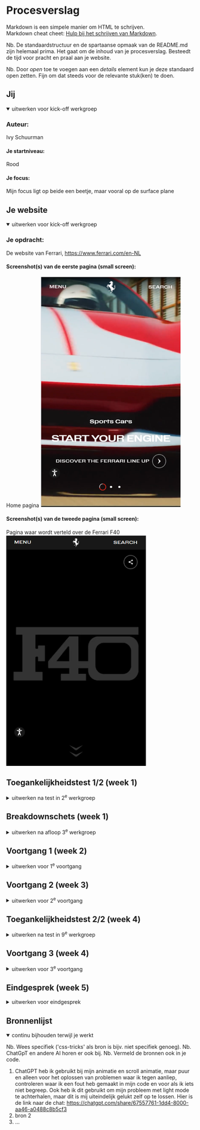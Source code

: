 # Procesverslag
Markdown is een simpele manier om HTML te schrijven.  
Markdown cheat cheet: [Hulp bij het schrijven van Markdown](https://github.com/adam-p/markdown-here/wiki/Markdown-Cheatsheet).

Nb. De standaardstructuur en de spartaanse opmaak van de README.md zijn helemaal prima. Het gaat om de inhoud van je procesverslag. Besteedt de tijd voor pracht en praal aan je website.

Nb. Door *open* toe te voegen aan een *details* element kun je deze standaard open zetten. Fijn om dat steeds voor de relevante stuk(ken) te doen.





## Jij

<details open>
  <summary>uitwerken voor kick-off werkgroep</summary>

  ### Auteur:
  Ivy Schuurman

  #### Je startniveau:
  Rood

  #### Je focus:
  Mijn focus ligt op beide een beetje, maar vooral op de surface plane
 
</details>





## Je website

<details open>
  <summary>uitwerken voor kick-off werkgroep</summary>

  ### Je opdracht:
  De website van Ferrari, https://www.ferrari.com/en-NL 

  #### Screenshot(s) van de eerste pagina (small screen): 
  Home pagina 
  <img src="readme-images/home_pagina.png" width="375px" alt="De home pagina van de Ferrari website">

  #### Screenshot(s) van de tweede pagina (small screen):
  Pagina waar wordt verteld over de Ferrari F40  
  <img src="readme-images/ferrariF40_pagina.png" width="375px" alt="De detail pagina van de Ferrari F40">
 
</details>



## Toegankelijkheidstest 1/2 (week 1)

<details>
  <summary>uitwerken na test in 2<sup>e</sup> werkgroep</summary>

  ### Bevindingen
  Lijst met je bevindingen die in de test naar voren kwamen:
  Bij het gebruiken van de screen reader van Windows ging het helemaal fout. De screen reader kon alleen het menu opnoemen en de andere
  delen van de pagina's werden niet meegenomen. De site heeft wel een eigen screen reader die de gebruiker kan instellen. 

  Hier de foto's van de WCAG checklist (eerste test):
  <img src="readme-images/pagina_1.jpg>" alt="Eerste pagina van de WCAG checklist"> 
  <img src="readme-images/pagina_2.jpg>" alt="Tweede pagina van de WCAG checklist"> 
  <img src="readme-images/pagina_3.jpg>" alt="Derde pagina van de WCAG checklist"> 
  <img src="readme-images/pagina_4.jpg>" alt="Vierde pagina van de WCAG checklist"> 
  <img src="readme-images/pagina_5.jpg>" alt="Vijfde pagina van de WCAG checklist"> 

</details>



## Breakdownschets (week 1)

<details>
  <summary>uitwerken na afloop 3<sup>e</sup> werkgroep</summary>

  ### de hele pagina: 
  <img src="readme-images/breakdown_home_pagina.png" width="375px" alt="breakdown schets van de hele home pagian">
  <img src="readme-images/breakdown_detail_pagina.png" width="375px" alt="breakdown schets van de hele detail pagian">

  ### dynamisch deel (home pagina): 
  <img src="readme-images/dynamische_home_1.png" width="375px" alt="breakdown van een dynamisch deel van de home pagina">
  <img src="readme-images/dynamische_home_2.png" width="375px" alt="breakdown van een dynamisch deel van de home pagina">

  ### dynamisch deel (detail pagina): 
  <img src="readme-images/dynamisch_detail.png" width="375px" alt="breakdown van nog een dynamisch deel van de detail pagina">

</details>





## Voortgang 1 (week 2)

<details>
  <summary>uitwerken voor 1<sup>e</sup> voortgang</summary>

  ### Stand van zaken
  Het maken van de HTML van mijn website ging snel en makkelijk. Wel heb ik voor nu nog wat dingen weggelaten. Bijvoorbeeld de fotos van de gallerijen, 
  omdat ik nog niet weet of dit mijn micro interactie gaat worden en ik niet meer dan 40 fotos op één pagina wil waar ik dan niks mee doe. 


  ### Agenda voor meeting
  samen met je groepje opstellen

  |                |                    |                   |                  |
  | ---            | ---                | ---               | ---              |
  | Hoe geef je een| Wat doe ik met de  | Hoe maak ik het   |                  |
  | hamburger menu/| video delen van    | pop-up menu van   |                  |
  | gallerij/      | mijn website?      | de detail pagina? |                  |
  | carousel weer  |                    | detail pagina? Hoe|                  | 
  | in HTML?       |                    | zet ik dit in de  |                  |
  |                |                    | HTML?             |                  |
  | ...            | ...                | ...               | ...              |


  ### Verslag van meeting
  hier na afloop snel de uitkomsten van de meeting vastleggen

  - Maak gebruik van articles voor carousels
  - Detail element kan gebruikt worden voor het uitklappen van de footer -> is alleen niet geweldig voor vormgeving
  - Focus eerst op basis pagina voor HTML en CSS -> kijk daarna naar het klikbaar maken van buttons, etc. 
  - Snap je iets niet? probeer het dan gewoon en kijk bij het volgende feedback moment hoe het verbeterd kan worden

</details>





## Voortgang 2 (week 3)

<details>
  <summary>uitwerken voor 2<sup>e</sup> voortgang</summary>

  ### Stand van zaken
  De CSS gaat een beetje langzaam, langzamer dan ik zou willen in iedergeval. Het is niet altijd even makkelijk voor mij om uit te vogelen welke properies ik 
  moet gebruiken en bij welk element ik deze dan moet toepassen. Het lukt mij wel, maar ik heb ook zeker heel wat stukken waar ik toch vast loop.
  (foto's volgen nog)


  ### Agenda voor meeting
  samen met je groepje opstellen

  |                |                    |                 |                   |
  | ---            | ---                | ---             | ---               |
  | Hoe maak ik de | Hoe haal ik de     | Ik heb hulp     | Ik heb hulp nodig |
  | buttons in de  | witte strepen op   | nodig bij het   | bij het maken van |
  | footer na?     | website weg?       | maken van       | de header (menu)  |  
  |                |                    | buttons         |                   |
  | ...            | ...                | ...             | ...               |


  ### Verslag van meeting
  hier na afloop snel de uitkomsten van de meeting vastleggen

  - Voor de buttons in de footer kijk of je gebruik kan maken van <details>, <before> en <after>
    -> <before> voor de icons
    -> <after> voor het plusje
  - Voor de nav in de footer kan je flex en flex-wrap gebruiken
  - Voor het weghalen van de witte strepen moet je de background-color van de gehele pagina aanpassen
  - Img folder moet nog geupdate worden op github, want je ziet nu niet de namen van de afbeeldingen

</details>





## Toegankelijkheidstest 2/2 (week 4)

<details>
  <summary>uitwerken na test in 9<sup>e</sup> werkgroep</summary>

  ### Bevindingen
  Lijst met je bevindingen die in de test naar voren kwamen (geef ook aan wat er verbeterd is):
  De screen reader doet het veel beter. Hij gaat nu echt door de site heen in plaats van dat hij alleen blijft hangen bij de header van de pagina.
  Wel werkt de screen reader niet heel soepel, maar dit komt denk ik vooral door mijn onervarenheid met het gebruiken van een screen reader.

  Hier de foto's van de WCAG checklist (tweede test):
  <img src="readme-images/test_2_pagina_1.jpg>" alt="Eerste pagina van de WCAG checklist"> 
  <img src="readme-images/test_2_pagina_2.jpg>" alt="Tweede pagina van de WCAG checklist"> 
  <img src="readme-images/test_2_pagina_3.jpg>" alt="Derde pagina van de WCAG checklist"> 
  <img src="readme-images/test_2_pagina_4.jpg>" alt="Vierde pagina van de WCAG checklist"> 
  <img src="readme-images/test_2_pagina_5.jpg>" alt="Vijfde pagina van de WCAG checklist"> 

</details>





## Voortgang 3 (week 4)

<details>
  <summary>uitwerken voor 3<sup>e</sup> voortgang</summary>

  ### Stand van zaken
  Ben bijna helemaal klaar met mijn CSS, maar ik heb hier wel nog steeds moeite mee.


  ### Agenda voor meeting
  samen met je groepje opstellen

  |                |                     |                   |                  |                      |                      |           |             |
  | ---            | ---                 | ---               | ---              | ---                  | ---                  | ---       | ---         |   
  | Home section 1:| Home section 2:     | Hamburger menu    | Gallery: tekst & | Detail pagina:       | Achive button        | H1 & logo | links & svg |
  | video + tekst +| afbeelding + buttons| (niet werkende)   | buttons          | gap bij laatste twee | => waar is de tekst? |           |             |
  | buttons        | + link              | detail pagina     |                  | afbeeldingen         |                      |           |             |
  | ...            | ...                 | ...               | ...              | ---                  | ---                  | ---       | ---         |

  ### Verslag van meeting
  hier na afloop snel de uitkomsten van de meeting vastleggen

  - Section 1: gebruik grid -> columns & rows, zet buttons in een article, geef video volledige breedte, H2/p in een div zetten en zet de buttons in een ul
  - Section 2: haal padding bij de afbeelding weg, zet buttons in een ul en pas hier flexbox op toe => row, space between (articles) en 0 padding
  - Gebruik voor tekst kleur custom properties (handig voor light/dark mode)
  - Hamburger menu: flexbox toepassen, onderste buttons in een div
  - Gallery: position voor p is goed, werk met bottom, left, rigth & top voor positionering
  - Detail pagina: geef onderste foto's een width van 100%
  - Bij links zet de svg achter de tekst
  - Detail pagina: titels met een streepje => gebruik een lege span

</details>





## Eindgesprek (week 5)

<details>
  <summary>uitwerken voor eindgesprek</summary>

  ### Je uitkomst - karakteristiek screenshots:
  <img src="readme-images/" width="375px" alt="uitomst opdracht 1">
  <img src="readme-images/" width="375px" alt="uitomst opdracht 2">


  ### Dit ging goed/Heb ik geleerd: 
  Korte omschrijving met plaatjes
  Bij mij ging verliep het maken van de HTML heel soepel en ben ook niet tegen problemen aangelopen. Moest soms hier en daar wat onderdelen aanpassen/weghalen/toevoegen
  voor mijn CSS, maar dat lukte allemaal prima. JavaScript verliep niet altijd even makkelijk maar is wel gelukt, vooral door te kijken naar code die ik zelf al eerder had geschreven en bij het hamburger menu heeft het vooral geholpen dat ik de opdracht ervoor in de les had gemaakt. Ik ben wel blij dat het mij is gelukt om light mode toe te passe (al dan wel met hulp), ondanks dat het alleen op de detail pagina werkt.   
  <img src="readme-images/top_1.png" width="375px" alt="top 1">
  <img src="readme-images/top_2.png" width="375px" alt="top 2">
  <img src="readme-images/top_3.png" width="375px" alt="top 3">

  ### Dit was lastig/Is niet gelukt:
  Korte omschrijving met plaatjes
  Ik had heel wat moeite met het maken van de CSS, er zijn nu steeds aan paar onderdelen die niet helemaal werken zoals die horen te werk of zoals ik wou dat deze onderdelen werkte. Dit zijn bijvoorbeeld de scroll animatie, deze werkt niet zoals hij zou moeten werken. Het hamburger menu werk ook niet helemaal zoals ik zou willen, maar het werkt wel. 
  <img src="readme-images/bummer_1.png" width="375px" alt="bummer 1">
  <img src="readme-images/bummer_2.png" width="375px" alt="bummer 2">
</details>





## Bronnenlijst

<details open>
  <summary>continu bijhouden terwijl je werkt</summary>

  Nb. Wees specifiek ('css-tricks' als bron is bijv. niet specifiek genoeg). 
  Nb. ChatGpT en andere AI horen er ook bij.
  Nb. Vermeld de bronnen ook in je code.

  1. ChatGPT heb ik gebruikt bij mijn animatie en scroll animatie, maar puur en alleen voor het oplossen van problemen waar ik tegen aanliep,
     controleren waar ik een fout heb gemaakt in mijn code en voor als ik iets niet begreep. Ook heb ik dit gebruikt om mijn probleem met light mode te achterhalen, maar dit is mij uiteindelijk gelukt zelf op te lossen. Hier is de link naar de chat: https://chatgpt.com/share/67557761-1dd4-8000-aa46-a0488c8b5cf3 
  2. bron 2
  3. ...

</details>